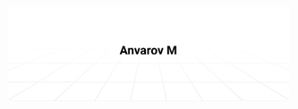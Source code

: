 <a href="https://anvarovm.vercel.app"><img alt="Social banner for Anvarov" src="./assets/header.svg"/></a>

